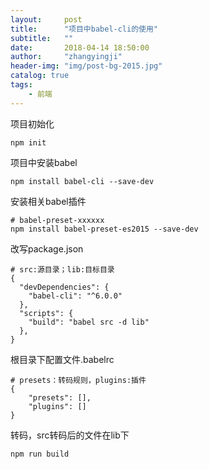 ```yaml
---
layout:     post
title:      "项目中babel-cli的使用"
subtitle:   ""
date:       2018-04-14 18:50:00
author:     "zhangyingji"
header-img: "img/post-bg-2015.jpg"
catalog: true
tags:
    - 前端
---
```



项目初始化

```
npm init
```

项目中安装babel

```
npm install babel-cli --save-dev
```

安装相关babel插件

```
# babel-preset-xxxxxx
npm install babel-preset-es2015 --save-dev
```

改写package.json

```
# src:源目录；lib:目标目录
{
  "devDependencies": {
    "babel-cli": "^6.0.0"
  },
  "scripts": {
    "build": "babel src -d lib"
  },
}
```

根目录下配置文件.babelrc

```
# presets：转码规则，plugins:插件
{
    "presets": [],
    "plugins": []
}
```

转码，src转码后的文件在lib下

```
npm run build
```
